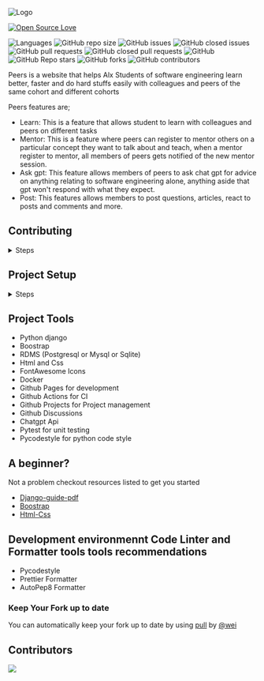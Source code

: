 ![Logo](static/assets/new-peers.png)

[![Open Source Love](https://badges.frapsoft.com/os/v1/open-source-175x29.png?v=103)](https://github.com/ellerbrock/open-source-badges/)

![Languages](https://img.shields.io/github/languages/top/Ayobami6/peers)
![GitHub repo size](https://img.shields.io/github/repo-size/Ayobami6/peers)
![GitHub issues](https://img.shields.io/github/issues/Ayobami6/peers)
![GitHub closed issues](https://img.shields.io/github/issues-closed/Ayobami6/peers)
![GitHub pull requests](https://img.shields.io/github/issues-pr/Ayobami6/peers)
![GitHub closed pull requests](https://img.shields.io/github/issues-pr-closed-raw/Ayobami6/peers)
![GitHub](https://img.shields.io/github/license/Ayobami6/peers)
![GitHub Repo stars](https://img.shields.io/github/stars/Ayobami6/peers?style=social)
![GitHub forks](https://img.shields.io/github/forks/Ayobami6/peers?style=social)
![GitHub contributors](https://img.shields.io/github/contributors/Ayobami6/peers)

Peers is a website that helps Alx Students of software engineering learn better, faster and do hard stuffs easily with colleagues and peers of the same cohort and different cohorts

Peers features are;

- Learn: This is a feature that allows student to learn with colleagues and peers on different tasks
- Mentor: This is a feature where peers can register to mentor others on a particular concept they want to talk about and teach, when a mentor register to mentor, all members of peers gets notified of the new mentor session.
- Ask gpt: This feature allows members of peers to ask chat gpt for advice on anything relating to software engineering alone, anything aside that gpt won't respond with what they expect.
- Post: This features allows members to post questions, articles, react to posts and comments
  and more.

## Contributing

<details>
<summary>
Steps
</summary>

- Star the repository

![star repo](https://docs.github.com/assets/images/help/stars/starring-a-repository.png)

- Fork the repository

![fork image](https://www.earthdatascience.org/images/earth-analytics/git-version-control/githubguides-bootcamp-fork.png)

- Clone the forked repo to your local machine

```bash
git clone <url>
```

- Create a branch

```bash
git branch <branch name>
```

- Add your changes

- Create a pull request from your development branch to the upstream development branch

- Not sure of changes to make?

Check the Project section of the original repo for projects todo list or Click Goto Project below

[Goto Project](https://github.com/users/Ayobami6/projects/1)

or Goto Issues and choose any issues to fix

[Issues](https://github.com/Ayobami6/peers/issues)

</details>

## Project Setup

<details>
<summary>
Steps
</summary>

- Create a folder with name peers on your local machine

```bash
mkdir peers
cd peers
git clone <url> .
```

- Create virtual environment for linux and MacOX

```bash
python3 -m venv venv
```

- Activate venv

```bash
. venv/bin/activate
```

for Windows

```bash
> mkdir peers
> cd peers
> py -3 -m venv venv
```

Activate for Windows

```bash
venv\Scripts\activate
```

- Install all project dependecies

```bash
pip install -r requirements.txt
```

- Create `.env` file inside the root of peers to store your OpenAI Api
  Or run

```bash
cp .env.example .env
```

then open the `.env` file to update your chatgpt api key

- Requesting the Postgresql database admin

Send an email [here](mailto:ayobamidele006@gmail.com) or Create and issue requesting it and specify changes to make or issues to fix

- Test the app from your local machine

Run

```bash
python manage.py runserver
```

Then open the generated port and host with your web browser with home endpoint

Like this

```
http://127.0.0.1:8000/home
```

If you encouter an issue setting up
create an Issue [here](https://github.com/Ayobami6/peers/issues)

</details>

## Project Tools

- Python django
- Boostrap
- RDMS (Postgresql or Mysql or Sqlite)
- Html and Css
- FontAwesome Icons
- Docker
- Github Pages for development
- Github Actions for CI
- Github Projects for Project management
- Github Discussions
- Chatgpt Api
- Pytest for unit testing
- Pycodestyle for python code style

## A beginner?

Not a problem checkout resources listed to get you started

- [Django-guide-pdf](https://drive.google.com/file/d/1untLdjlgNQJdKIM9RzpwLEgMOEwTQc3l/view?usp=share_link)
- [Boostrap](https://www.freecodecamp.org/learn/front-end-development-libraries/)
- [Html-Css](https://www.freecodecamp.org/learn/2022/responsive-web-design/)

## Development environmennt Code Linter and Formatter tools tools recommendations

- Pycodestyle
- Prettier Formatter
- AutoPep8 Formatter

### Keep Your Fork up to date

You can automatically keep your fork up to date by using [pull](https://github.com/wei/pull) by [@wei](https://github.com/wei/)

## Contributors

<a href="https://github.com/Ayobami6/peers/graphs/contributors">
  <img src="https://contrib.rocks/image?repo=Ayobami6/peers" />
</a>
